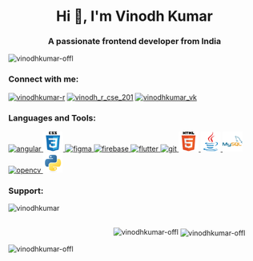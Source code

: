 <h1 align="center">Hi 👋, I'm Vinodh Kumar</h1>
<h3 align="center">A passionate frontend developer from India</h3>

<p align="left"> <img src="https://komarev.com/ghpvc/?username=vinodhkumar-offl&label=Profile%20views&color=0e75b6&style=flat" alt="vinodhkumar-offl" /> </p>

<h3 align="left">Connect with me:</h3>
<p align="left">
<a href="https://linkedin.com/in/vinodhkumar-r" target="blank"><img align="center" src="https://raw.githubusercontent.com/rahuldkjain/github-profile-readme-generator/master/src/images/icons/Social/linked-in-alt.svg" alt="vinodhkumar-r" height="30" width="40" /></a>
<a href="https://www.hackerrank.com/vinodh_r_cse_201" target="blank"><img align="center" src="https://raw.githubusercontent.com/rahuldkjain/github-profile-readme-generator/master/src/images/icons/Social/hackerrank.svg" alt="vinodh_r_cse_201" height="30" width="40" /></a>
<a href="https://www.leetcode.com/vinodhkumar_vk" target="blank"><img align="center" src="https://raw.githubusercontent.com/rahuldkjain/github-profile-readme-generator/master/src/images/icons/Social/leet-code.svg" alt="vinodhkumar_vk" height="30" width="40" /></a>
</p>

<h3 align="left">Languages and Tools:</h3>
<p align="left"> <a href="https://angular.io" target="_blank" rel="noreferrer"> <img src="https://angular.io/assets/images/logos/angular/angular.svg" alt="angular" width="40" height="40"/> </a> <a href="https://www.w3schools.com/css/" target="_blank" rel="noreferrer"> <img src="https://raw.githubusercontent.com/devicons/devicon/master/icons/css3/css3-original-wordmark.svg" alt="css3" width="40" height="40"/> </a> <a href="https://www.figma.com/" target="_blank" rel="noreferrer"> <img src="https://www.vectorlogo.zone/logos/figma/figma-icon.svg" alt="figma" width="40" height="40"/> </a> <a href="https://firebase.google.com/" target="_blank" rel="noreferrer"> <img src="https://www.vectorlogo.zone/logos/firebase/firebase-icon.svg" alt="firebase" width="40" height="40"/> </a> <a href="https://flutter.dev" target="_blank" rel="noreferrer"> <img src="https://www.vectorlogo.zone/logos/flutterio/flutterio-icon.svg" alt="flutter" width="40" height="40"/> </a> <a href="https://git-scm.com/" target="_blank" rel="noreferrer"> <img src="https://www.vectorlogo.zone/logos/git-scm/git-scm-icon.svg" alt="git" width="40" height="40"/> </a> <a href="https://www.w3.org/html/" target="_blank" rel="noreferrer"> <img src="https://raw.githubusercontent.com/devicons/devicon/master/icons/html5/html5-original-wordmark.svg" alt="html5" width="40" height="40"/> </a> <a href="https://www.java.com" target="_blank" rel="noreferrer"> <img src="https://raw.githubusercontent.com/devicons/devicon/master/icons/java/java-original.svg" alt="java" width="40" height="40"/> </a> <a href="https://www.mysql.com/" target="_blank" rel="noreferrer"> <img src="https://raw.githubusercontent.com/devicons/devicon/master/icons/mysql/mysql-original-wordmark.svg" alt="mysql" width="40" height="40"/> </a> <a href="https://opencv.org/" target="_blank" rel="noreferrer"> <img src="https://www.vectorlogo.zone/logos/opencv/opencv-icon.svg" alt="opencv" width="40" height="40"/> </a> <a href="https://www.python.org" target="_blank" rel="noreferrer"> <img src="https://raw.githubusercontent.com/devicons/devicon/master/icons/python/python-original.svg" alt="python" width="40" height="40"/> </a> </p>

<h3 align="left">Support:</h3>
<p><a href="https://www.buymeacoffee.com/vinodhkumar"> <img align="left" src="https://cdn.buymeacoffee.com/buttons/v2/default-yellow.png" height="50" width="210" alt="vinodhkumar" /></a></p><br><br>

<p><img align="left" src="https://github-readme-stats.vercel.app/api/top-langs?username=vinodhkumar-offl&show_icons=true&locale=en&layout=compact" alt="vinodhkumar-offl" /></p>

<p>&nbsp;<img align="center" src="https://github-readme-stats.vercel.app/api?username=vinodhkumar-offl&show_icons=true&locale=en" alt="vinodhkumar-offl" /></p>

<p><img align="center" src="https://github-readme-streak-stats.herokuapp.com/?user=vinodhkumar-offl&" alt="vinodhkumar-offl" /></p>
